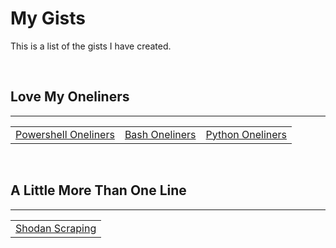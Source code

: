 # My Gists
This is a list of the gists I have created.  

<br />  

## Love My Oneliners  

---  

<table>
    <tr>
        <td>
            <a href="https://gist.github.com/Xf4kt0r/d7baf2c8546e9831ae07ac536ce891f6" title="Powershell Oneliners" target="_blank">Powershell Oneliners</a>
        </td>
        <td>
            <a href="https://gist.github.com/Xf4kt0r/19c616df2d01c8afc627d43c9751de17" title="Bash Oneliners" target="_blank">Bash Oneliners</a>
        </td>
        <td>
            <a href="https://gist.github.com/Xf4kt0r/ad8955c5526c85bc98d1d95142cb7e7d" title="Python Oneliners" target="_blank">Python Oneliners</a>
        </td>
    </tr>
</table>  

<br />

## A Little More Than One Line  

---

<table>
    <tr>
        <td>
            <a href="https://gist.github.com/Xf4kt0r/bff51d71c1fcc377a81f7047088dc9c8" title="Shodan Scraping" target="_blank">Shodan Scraping</a>
        </td>
    </tr>
</table>
